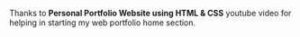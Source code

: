







Thanks to **Personal Portfolio Website using HTML & CSS** youtube video for helping in starting my web portfolio home section.
